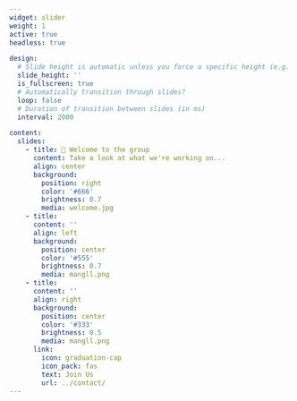 ```yaml
---
widget: slider
weight: 1
active: true
headless: true

design:
  # Slide height is automatic unless you force a specific height (e.g. '400px')
  slide_height: ''
  is_fullscreen: true
  # Automatically transition through slides?
  loop: false
  # Duration of transition between slides (in ms)
  interval: 2000

content:
  slides:
    - title: 👋 Welcome to the group
      content: Take a look at what we're working on...
      align: center
      background:
        position: right
        color: '#666'
        brightness: 0.7
        media: welcome.jpg
    - title: 
      content: ''
      align: left
      background:
        position: center
        color: '#555'
        brightness: 0.7
        media: mangll.png
    - title: 
      content: ''
      align: right
      background:
        position: center
        color: '#333'
        brightness: 0.5
        media: mangll.png
      link:
        icon: graduation-cap
        icon_pack: fas
        text: Join Us
        url: ../contact/
---
```

